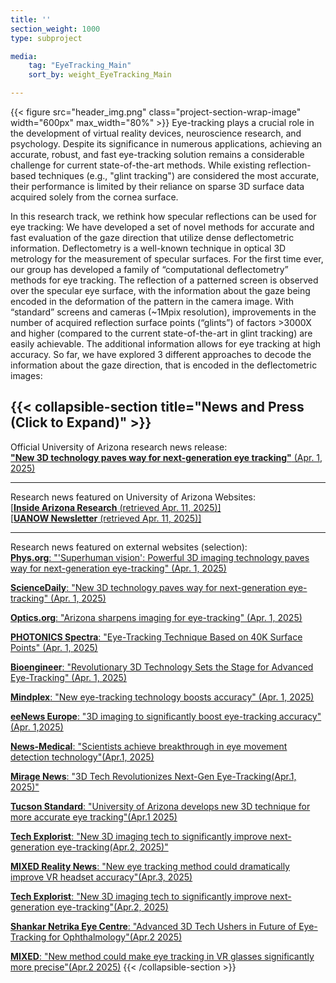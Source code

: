 ```yaml
---
title: ''
section_weight: 1000
type: subproject

media:
    tag: "EyeTracking_Main"
    sort_by: weight_EyeTracking_Main

---
```

{{< figure src="header_img.png" class="project-section-wrap-image" width="600px" max_width="80%" >}}
Eye-tracking plays a crucial role in the development of virtual reality devices, neuroscience research, and psychology. Despite its significance in numerous applications, achieving an accurate, robust, and fast eye-tracking solution remains a considerable challenge for current state-of-the-art methods. While existing reflection-based techniques (e.g., "glint tracking") are considered the most accurate, their performance is limited by their reliance on sparse 3D surface data acquired solely from the cornea surface. 

In this research track, we rethink how specular reflections can be used for eye tracking: We have developed a set of novel methods for accurate and fast evaluation of the gaze direction that utilize dense deflectometric information. Deflectometry is a well-known technique in optical 3D metrology for the measurement of specular surfaces. For the first time ever, our group has developed a family of “computational deflectometry” methods for eye tracking.  The reflection of a patterned screen is observed over the specular eye surface, with the information about the gaze being encoded in the deformation of the pattern in the camera image. With “standard” screens and cameras (~1Mpix resolution), improvements in the number of acquired reflection surface points (“glints”) of factors >3000X and higher (compared to the current state-of-the-art in glint tracking) are easily achievable. The additional information allows for eye tracking at high accuracy. So far, we have explored 3 different approaches to decode the information about the gaze direction, that is encoded in the deflectometric images: 

{{< collapsible-section title="News and Press (Click to Expand)" >}}
--------  
Official University of Arizona research news release:   
[**"New 3D technology paves way for next-generation eye tracking"**  (Apr. 1, 2025)](https://news.arizona.edu/news/new-3d-technology-paves-way-next-generation-eye-tracking)

--------  
Research news featured on University of Arizona Websites:  
[\[**Inside Arizona Research** (retrieved Apr. 11, 2025)\]](InsideUA_UniversityofArizonaNewsletter_4_8_2025__4_33_18PM.html)  
[\[**UANOW Newsletter** (retrieved Apr. 11, 2025)\]](UA_NOW__UniversityofArizonaNewsletter_4_8_2025__4_32_56PM.html)

--------  
Research news featured on external websites (selection):  
[**Phys.org**: "'Superhuman vision': Powerful 3D imaging technology paves way for next-generation eye-tracking" (Apr. 1, 2025)](https://phys.org/news/2025-03-superhuman-vision-powerful-3d-imaging.html)  

[**ScienceDaily**: "New 3D technology paves way for next-generation eye-tracking" (Apr. 1, 2025)](https://www.sciencedaily.com/releases/2025/04/250401131530.htm)


[**Optics.org**: "Arizona sharpens imaging for eye-tracking" (Apr. 1, 2025)](https://optics.org/news/16/4/5)  

[**PHOTONICS Spectra**: "Eye-Tracking Technique Based on 40K Surface Points" (Apr. 1, 2025)](https://www.photonics.com/Articles/Eye-Tracking_Technique_Based_on_40K_Surface_Points/p5/a70887)

[**Bioengineer**: "Revolutionary 3D Technology Sets the Stage for Advanced Eye-Tracking" (Apr. 1, 2025)](https://bioengineer.org/revolutionary-3d-technology-sets-the-stage-for-advanced-eye-tracking-innovations/)

[**Mindplex**: "New eye-tracking technology boosts accuracy" (Apr. 1, 2025)](https://magazine.mindplex.ai/mp_news/new-eye-tracking-technology-boosts-accuracy/)

[**eeNews Europe**: "3D imaging to significantly boost eye-tracking accuracy" (Apr. 1,2025)](https://www.eenewseurope.com/en/3d-imaging-to-significantly-boost-eye-tracking-accuracy/)

[**News-Medical**: "Scientists achieve breakthrough in eye movement detection technology"(Apr.1, 2025)](https://www.news-medical.net/news/20250401/Scientists-achieve-breakthrough-in-eye-movement-detection-technology.aspx)

[**Mirage News**: "3D Tech Revolutionizes Next-Gen Eye-Tracking(Apr.1, 2025)"](https://www.miragenews.com/3d-tech-revolutionizes-next-gen-eye-tracking-1436542/)

[**Tucson Standard**: "University of Arizona develops new 3D technique for more accurate eye tracking"(Apr.1 2025)](https://tucsonstandard.com/stories/670754672-university-of-arizona-develops-new-3d-technique-for-more-accurate-eye-tracking)

[**Tech Explorist**: "New 3D imaging tech to significantly improve next-generation eye-tracking(Apr.2, 2025)"](https://www.techexplorist.com/new-3d-imaging-tech-significantly-improve-next-generation-eye-tracking/98508/)

[**MIXED Reality News**: "New eye tracking method could dramatically improve VR headset accuracy"(Apr.3, 2025)](https://mixed-news.com/en/new-eye-tracking-method-could-dramatically-improve-vr-headset-accuracy/)

[**Tech Explorist**: "New 3D imaging tech to significantly improve next-generation eye-tracking"(Apr.2, 2025)](https://www.techexplorist.com/new-3d-imaging-tech-significantly-improve-next-generation-eye-tracking/98508/)

[**Shankar Netrika Eye Centre**: "Advanced 3D Tech Ushers in Future of Eye-Tracking for Ophthalmology"(Apr.2 2025)](https://shankarnetrika.com/advanced-3d-tech-ushers-in-future-of-eye-tracking-for-ophthalmology/)

[**MIXED**: "New method could make eye tracking in VR glasses significantly more precise"(Apr.2 2025)](https://mixed.de/neue-methode-koennte-eye-tracking-in-vr-brillen-deutlich-praeziser-machen/)
{{< /collapsible-section >}} 